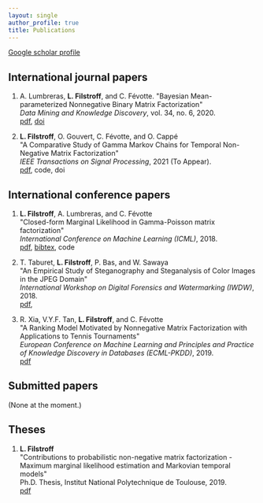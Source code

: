 ```yaml
---
layout: single
author_profile: true
title: Publications
---
```


[Google scholar profile](https://scholar.google.fr/citations?user=fz8rPgUAAAAJ)

## International journal papers

1. A. Lumbreras, **L. Filstroff**, and C. Févotte.
"Bayesian Mean-parameterized Nonnegative Binary Matrix Factorization" <br/>
*Data Mining and Knowledge Discovery*, vol. 34, no. 6, 2020. <br/>
[pdf](https://arxiv.org/abs/1812.06866),
[doi](https://doi.org/10.1007/s10618-020-00712-w)

2. **L. Filstroff**, O. Gouvert, C. Févotte, and O. Cappé <br/>
"A Comparative Study of Gamma Markov Chains for Temporal Non-Negative Matrix Factorization" <br/>
*IEEE Transactions on Signal Processing*, 2021 (To Appear). <br/>
[pdf](https://arxiv.org/abs/2006.12843),
code,
doi

## International conference papers

1. **L. Filstroff**, A. Lumbreras, and C. Févotte <br/>
"Closed-form Marginal Likelihood in Gamma-Poisson matrix factorization" <br/>
*International Conference on Machine Learning (ICML)*, 2018. <br/>
[pdf](../pdf/filstroff2018ICML.pdf),
[bibtex](../bib/filstroff2018ICML.bib),
code

2. T. Taburet, **L. Filstroff**, P. Bas, and W. Sawaya <br/>
"An Empirical Study of Steganography and Steganalysis of Color Images in the JPEG Domain" <br/>
*International Workshop on Digital Forensics and Watermarking (IWDW)*, 2018. <br/>
[pdf](../pdf/taburet2018IWDW.pdf),

3. R. Xia, V.Y.F. Tan, **L. Filstroff**, and C. Févotte <br/>
"A Ranking Model Motivated by Nonnegative Matrix Factorization with Applications to Tennis Tournaments" <br/>
*European Conference on Machine Learning and Principles and Practice of Knowledge Discovery in Databases
(ECML-PKDD)*, 2019. <br/>
[pdf](../pdf/xia2019ECMLPKDD.pdf)

## Submitted papers

(None at the moment.)

## Theses

1. **L. Filstroff** <br/>
"Contributions to probabilistic non-negative matrix factorization - Maximum marginal likelihood estimation and Markovian temporal models" <br/>
Ph.D. Thesis, Institut National Polytechnique de Toulouse, 2019. <br/>
[pdf](https://oatao.univ-toulouse.fr/25586/1/Filstroff_Louis.pdf)
